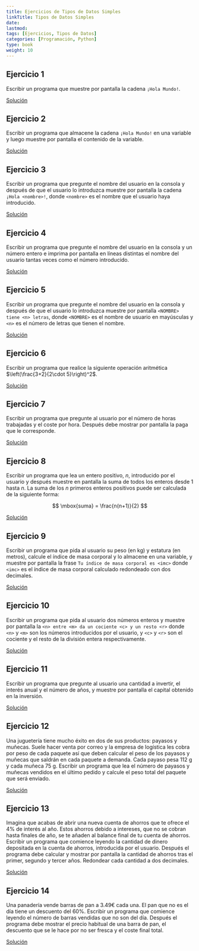 ```yaml
---
title: Ejercicios de Tipos de Datos Simples
linkTitle: Tipos de Datos Simples
date: 
lastmod:
tags: [Ejercicios, Tipos de Datos]
categories: [Programación, Python]
type: book
weight: 10
---
```


<!-- Datacamp light
<script async type="text/javascript" src="https://cdn.datacamp.com/dcl-react-dev.js.gz"></script>  
-->

## Ejercicio 1

Escribir un programa que muestre por pantalla la cadena `¡Hola Mundo!`.

<!-- <div><button class="resolution">Resolver</button></div>
<div data-datacamp-exercise data-lang="python" id="solution" style="display: none">

  <code data-type="sample-code">
    # Mostrar por pantalla la cadena "¡Hola mundo!"

  </code>

  <code data-type="solution">
  # Mostrar por pantalla la cadena "¡Hola mundo!"
  print("¡Hola mundo!")
  </code>
  
  <code data-type="sct">

  Ex().multi(
    check_function("print"),
    has_output("¡Hola mundo!", pattern = False)
  )
  success_msg("¡Correcto!")
  </code>
  
  <div data-type="hint">
    Usa la función <code>print</code> para mostrar cadenas por pantalla.
  </div>
</div> -->

<a href="https://colab.research.google.com/github/asalber/aprendeconalf/blob/master/content/es/docencia/python/ejercicios/soluciones/tipos-datos/ejercicio1.ipynb" class="btn btn-info">Solución</a>

## Ejercicio 2

Escribir un programa que almacene la cadena `¡Hola Mundo!` en una variable y luego muestre por pantalla el contenido de la variable.

<!-- <div><button class="resolution">Resolver</button></div>
<div data-datacamp-exercise data-lang="python" id="solution" style="display: none">

  <code data-type="sample-code">
    # Guardar la cadena "¡Hola mundo!" en la variable a

    # Mostrar por pantalla contenido de la variable a

  </code>

  <code data-type="solution">
    # Guardar la cadena "¡Hola mundo!" en la variable a
    a = "¡Hola mundo!"

    # Mostrar por pantalla contenido de la variable a  
    print(a)
    </code>
  
  <code data-type="sct">
    Ex().multi(
      check_object("a").has_equal_value(),
      check_function("print"),
      has_output("¡Hola mundo!", pattern = False)
    )
    success_msg("¡Correcto!")
  </code>
  
  <div data-type="hint">
    Usa el símbolo `=` para asignar un valor a una variable y la función <code>print</code> para mostrar el contenido de la variable por pantalla.
  </div>
</div> -->

<a href="https://colab.research.google.com/github/asalber/aprendeconalf/blob/master/content/es/docencia/python/ejercicios/soluciones/tipos-datos/ejercicio2.ipynb" class="btn btn-info">Solución</a>

## Ejercicio 3

Escribir un programa que pregunte el nombre del usuario en la consola y después de que el usuario lo introduzca muestre por pantalla la cadena `¡Hola <nombre>!`, donde `<nombre>` es el nombre que el usuario haya introducido.

<!-- <div><button class="resolution">Resolver</button></div>
<div data-datacamp-exercise data-lang="python" id="solution" style="display: none">

<code data-type="pre-exercise-code">
    import sys
    from io import StringIO
    sys.stdin = StringIO("input\n")
    del sys
</code>

  <code data-type="sample-code">
    # Preguntar el nombre del usuario y guardarlo en la variable nombre

    # Mostrar por pantalla el saludo con el nombre

  </code>

  <code data-type="solution">
    # Preguntar el nombre del usuario y guardarlo en la variable nombre
    nombre = input("¿Cómo te llamas?")
    # Mostrar por pantalla el saludo con el nombre
    print("Hola " + nombre + "!")
  </code>
  
  <code data-type="sct">
    Ex().multi(
      check_function("input"),
      check_object("nombre"),
      check_function("print"),
      has_output("¡Hola \w+!")
    )
    success_msg("¡Correcto!")
  </code>
  
  <div data-type="hint">
    Usa la función <code>input</code> para leer una cadena desde la terminal, el símbolo `=` para asignar la cadena a la variable y la función <code>print</code> para mostrar el saludo por pantalla.
  </div>
</div> -->

<a href="https://colab.research.google.com/github/asalber/aprendeconalf/blob/master/content/es/docencia/python/ejercicios/soluciones/tipos-datos/ejercicio3.ipynb" class="btn btn-info">Solución</a>

## Ejercicio 4

Escribir un programa que pregunte el nombre del usuario en la consola y un número entero e imprima por pantalla en líneas distintas el nombre del usuario tantas veces como el número introducido.

<a href="https://colab.research.google.com/github/asalber/aprendeconalf/blob/master/content/es/docencia/python/ejercicios/soluciones/tipos-datos/ejercicio4.ipynb" class="btn btn-info">Solución</a>

## Ejercicio 5

Escribir un programa que pregunte el nombre del usuario en la consola y después de que el usuario lo introduzca muestre por pantalla `<NOMBRE> tiene <n> letras`, donde `<NOMBRE>` es el nombre de usuario en mayúsculas y `<n>` es el número de letras que tienen el nombre.

<a href="https://colab.research.google.com/github/asalber/aprendeconalf/blob/master/content/es/docencia/python/ejercicios/soluciones/tipos-datos/ejercicio5.ipynb" class="btn btn-info">Solución</a>

## Ejercicio 6

Escribir un programa que realice la siguiente operación aritmética $\left(\frac{3+2}{2\cdot 5}\right)^2$.

<a href="https://colab.research.google.com/github/asalber/aprendeconalf/blob/master/content/es/docencia/python/ejercicios/soluciones/tipos-datos/ejercicio6.ipynb" class="btn btn-info">Solución</a>

## Ejercicio 7

Escribir un programa que pregunte al usuario por el número de horas trabajadas y el coste por hora.
Después debe mostrar por pantalla la paga que le corresponde.

<a href="https://colab.research.google.com/github/asalber/aprendeconalf/blob/master/content/es/docencia/python/ejercicios/soluciones/tipos-datos/ejercicio7.ipynb" class="btn btn-info">Solución</a>

## Ejercicio 8

Escribir un programa que lea un entero positivo, $n$, introducido por el usuario y después muestre en pantalla la suma de todos los enteros desde 1 hasta $n$.
La suma de los $n$ primeros enteros positivos puede ser calculada de la siguiente forma:

$$ \mbox{suma} = \frac{n(n+1)}{2} $$

<a href="https://colab.research.google.com/github/asalber/aprendeconalf/blob/master/content/es/docencia/python/ejercicios/soluciones/tipos-datos/ejercicio8.ipynb" class="btn btn-info">Solución</a>

## Ejercicio 9

Escribir un programa que pida al usuario su peso (en kg) y estatura (en metros), calcule el índice de masa corporal y lo almacene en una variable, y muestre por pantalla la frase `Tu índice de masa corporal es <imc>` donde `<imc>` es el índice de masa corporal calculado redondeado con dos decimales.

<a href="https://colab.research.google.com/github/asalber/aprendeconalf/blob/master/content/es/docencia/python/ejercicios/soluciones/tipos-datos/ejercicio9.ipynb" class="btn btn-info">Solución</a>

## Ejercicio 10

Escribir un programa que pida al usuario dos números enteros y muestre por pantalla la `<n> entre <m> da un cociente <c> y un resto <r>` donde `<n>` y `<m>` son los números introducidos por el usuario, y `<c>` y `<r>` son el cociente y el resto de la división entera respectivamente.

<a href="https://colab.research.google.com/github/asalber/aprendeconalf/blob/master/content/es/docencia/python/ejercicios/soluciones/tipos-datos/ejercicio10.ipynb" class="btn btn-info">Solución</a>

## Ejercicio 11

Escribir un programa que pregunte al usuario una cantidad a invertir, el interés anual y el número de años, y muestre por pantalla el capital obtenido en la inversión.

<a href="https://colab.research.google.com/github/asalber/aprendeconalf/blob/master/content/es/docencia/python/ejercicios/soluciones/tipos-datos/ejercicio11.ipynb" class="btn btn-info">Solución</a>

## Ejercicio 12

Una juguetería tiene mucho éxito en dos de sus productos: payasos y muñecas.
Suele hacer venta por correo y la empresa de logística les cobra por peso de cada paquete así que deben calcular el peso de los payasos y muñecas que saldrán en cada paquete a demanda. Cada payaso pesa 112 g y cada muñeca 75 g.
Escribir un programa que lea el número de payasos y muñecas vendidos en el último pedido y calcule el peso total del paquete que será enviado.

<a href="https://colab.research.google.com/github/asalber/aprendeconalf/blob/master/content/es/docencia/python/ejercicios/soluciones/tipos-datos/ejercicio12.ipynb" class="btn btn-info">Solución</a>

## Ejercicio 13

Imagina que acabas de abrir una nueva cuenta de ahorros que te ofrece el 4% de interés al año. Estos ahorros debido a intereses, que no se cobran hasta finales de año, se te añaden al balance final de tu cuenta de ahorros.
Escribir un programa que comience leyendo la cantidad de dinero depositada en la cuenta de ahorros, introducida por el usuario. Después el programa debe calcular y mostrar por pantalla la cantidad de ahorros tras el primer, segundo y tercer años.
Redondear cada cantidad a dos decimales.  

<a href="https://colab.research.google.com/github/asalber/aprendeconalf/blob/master/content/es/docencia/python/ejercicios/soluciones/tipos-datos/ejercicio13.ipynb" class="btn btn-info">Solución</a>

## Ejercicio 14

Una panadería vende barras de pan a 3.49€ cada una. El pan que no es el día tiene un descuento del 60%.
Escribir un programa que comience leyendo el número de barras vendidas que no son del día. Después el programa debe mostrar el precio habitual de una barra de pan, el descuento que se le hace por no ser fresca y el coste final total.

<a href="https://colab.research.google.com/github/asalber/aprendeconalf/blob/master/content/es/docencia/python/ejercicios/soluciones/tipos-datos/ejercicio14.ipynb" class="btn btn-info">Solución</a>
